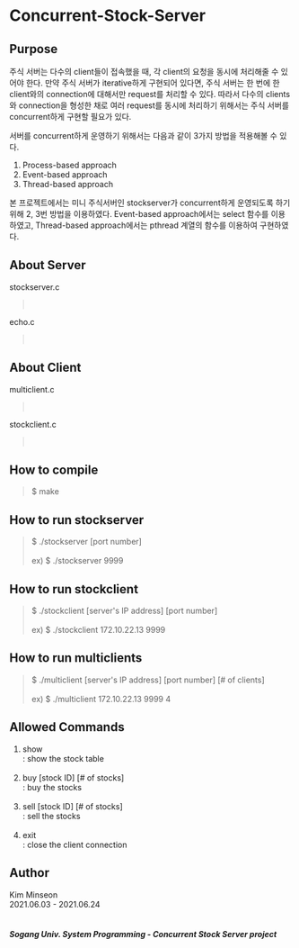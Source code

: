 # Concurrent-Stock-Server

## Purpose
주식 서버는 다수의 client들이 접속했을 때, 각 client의 요청을 동시에 처리해줄 수 있어야 한다. 만약 주식 서버가 iterative하게 구현되어 있다면, 주식 서버는 한 번에 한 client와의 connection에 대해서만 request를 처리할 수 있다. 따라서 다수의 clients와 connection을 형성한 채로 여러 request를 동시에 처리하기 위해서는 주식 서버를 concurrent하게 구현할 필요가 있다. <br>

서버를 concurrent하게 운영하기 위해서는 다음과 같이 3가지 방법을 적용해볼 수 있다.<br>

1. Process-based approach <br>
2. Event-based approach <br>
3. Thread-based approach <br>

본 프로젝트에서는 미니 주식서버인 stockserver가 concurrent하게 운영되도록 하기 위해 2, 3번 방법을 이용하였다. Event-based approach에서는 select 함수를 이용하였고, Thread-based approach에서는 pthread 계열의 함수를 이용하여 구현하였다. <br>

## About Server
stockserver.c <br>
><br>
echo.c <br>
><br>

## About Client
multiclient.c <br>
><br>
stockclient.c <br>
><br>

## How to compile
> $ make

## How to run stockserver
> $ ./stockserver [port number] <br>
> <br>
> ex) $ ./stockserver 9999

## How to run stockclient
> $ ./stockclient [server's IP address] [port number] <br>
> <br>
> ex) $ ./stockclient 172.10.22.13 9999 

## How to run multiclients
> $ ./multiclient [server's IP address] [port number] [# of clients] <br>
> <br>
> ex) $ ./multiclient 172.10.22.13 9999 4

## Allowed Commands
1. show <br>
   : show the stock table <br>
   <br>
2. buy [stock ID] [# of stocks] <br>
   : buy the stocks <br>
   <br>
3. sell [stock ID] [# of stocks] <br>
   : sell the stocks <br>
   <br>
4. exit <br>
   : close the client connection <br>

## Author
Kim Minseon <br>
2021.06.03 - 2021.06.24 <br>
<br>
##### Sogang Univ. System Programming - Concurrent Stock Server project

